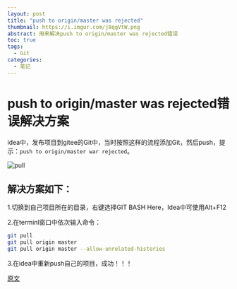 ```yaml
---
layout: post
title: "push to origin/master was rejected"
thumbnail: https://i.imgur.com/j8qgVtW.png
abstract: 用来解决push to origin/master was rejected错误
toc: true
tags: 
  - Git
categories:
  - 笔记
---
```


# push to origin/master was rejected错误解决方案
idea中，发布项目到gitee的Git中，当时按照这样的流程添加Git，然后push，提示：`push to origin/master war rejected`。
<!-- more -->

![pull](http://upload-images.jianshu.io/upload_images/11162615-da4502c6e827b3b2?imageMogr2/auto-orient/strip%7CimageView2/2/w/1240)
## 解决方案如下：

1.切换到自己项目所在的目录，右键选择GIT BASH Here，Idea中可使用Alt+F12

2.在terminl窗口中依次输入命令：

```bash
git pull
git pull origin master
git pull origin master --allow-unrelated-histories
```

3.在idea中重新push自己的项目，成功！！！

[原文](https://blog.csdn.net/a137151062/article/details/78820806)